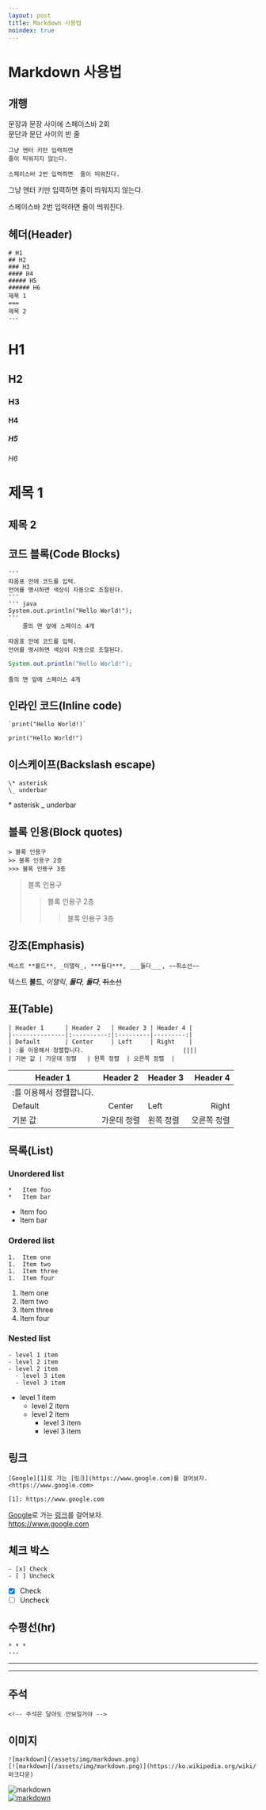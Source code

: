 ```yaml
---
layout: post
title: Markdown 사용법
noindex: true
---
```

# Markdown 사용법
## 개행
문장과 문장 사이에 스페이스바 2회  
문단과 문단 사이의 빈 줄  

```
그냥 엔터 키만 입력하면
줄이 띄워지지 않는다.

스페이스바 2번 입력하면  줄이 띄워진다.
```
그냥 엔터 키만 입력하면
줄이 띄워지지 않는다.

스페이스바 2번 입력하면  줄이 띄워진다.
## 헤더(Header)
```
# H1
## H2
### H3
#### H4
##### H5
###### H6
제목 1
===
제목 2
---
```
# H1
## H2
### H3
#### H4
##### H5
###### H6

제목 1
===

제목 2
---

## 코드 블록(Code Blocks)
```
'''
따옴표 안에 코드를 입력.  
언어를 명시하면 색상이 자동으로 조절된다.
'''
''' java
System.out.println("Hello World!");
'''
    줄의 맨 앞에 스페이스 4개
```
```
따옴표 안에 코드를 입력.  
언어를 명시하면 색상이 자동으로 조절된다.
```
```java
System.out.println("Hello World!");
```
    줄의 맨 앞에 스페이스 4개

## 인라인 코드(Inline code)
```
`print("Hello World!)`
```
`print("Hello World!")`
## 이스케이프(Backslash escape)
```
\* asterisk
\_ underbar
```
\* asterisk
\_ underbar
## 블록 인용(Block quotes)
```
> 블록 인용구
>> 블록 인용구 2층
>>> 블록 인용구 3층
```
> 블록 인용구
>> 블록 인용구 2층
>>> 블록 인용구 3층

## 강조(Emphasis)
```
텍스트 **볼드**, _이탤릭_, ***둘다***, ___둘다___, ~~취소선~~
```
텍스트 **볼드**, _이탤릭_, ***둘다***, ___둘다___, ~~취소선~~
## 표(Table)
```
| Header 1      | Header 2   | Header 3 | Header 4 |
|---------------|:----------:|:---------|---------:|
| Default       | Center     | Left     | Right    |
| :를 이용해서 정렬합니다.                            ||||
| 기본 값 | 가운데 정렬   | 왼쪽 정렬  | 오른쪽 정렬  |
```

| Header 1      | Header 2   | Header 3 | Header 4 |
|---------------|:----------:|:---------|---------:|
| :를 이용해서 정렬합니다.                            ||||
| Default       | Center     | Left     | Right    |
| 기본 값 | 가운데 정렬   | 왼쪽 정렬  | 오른쪽 정렬  |

## 목록(List)
### Unordered list
```
*   Item foo
*   Item bar
```
*   Item foo
*   Item bar

### Ordered list
```
1.  Item one
1.  Item two
1.  Item three
1.  Item four
```
1.  Item one
1.  Item two
1.  Item three
1.  Item four

### Nested list
```
- level 1 item
- level 2 item
- level 2 item
  - level 3 item
  - level 3 item
```
- level 1 item
  - level 2 item
  - level 2 item
    - level 3 item
    - level 3 item

## 링크
```
[Google][1]로 가는 [링크](https://www.google.com)를 걸어보자.  
<https://www.google.com>

[1]: https://www.google.com
```
[Google][1]로 가는 [링크](https://www.google.com)를 걸어보자.  
<https://www.google.com>

[1]: https://www.google.com

## 체크 박스
```
- [x] Check
- [ ] Uncheck
```
- [x] Check
- [ ] Uncheck

## 수평선(hr)
```
* * *
---
```
* * *
---

## 주석
```
<!-- 주석은 달아도 안보일거야 -->
```
<!-- 주석은 달아도 안보일거야 -->

## 이미지
```
![markdown](/assets/img/markdown.png)  
[![markdown](/assets/img/markdown.png)](https://ko.wikipedia.org/wiki/마크다운)
```
![markdown](/assets/img/markdown.png)  
[![markdown](/assets/img/markdown.png)](https://ko.wikipedia.org/wiki/마크다운)
